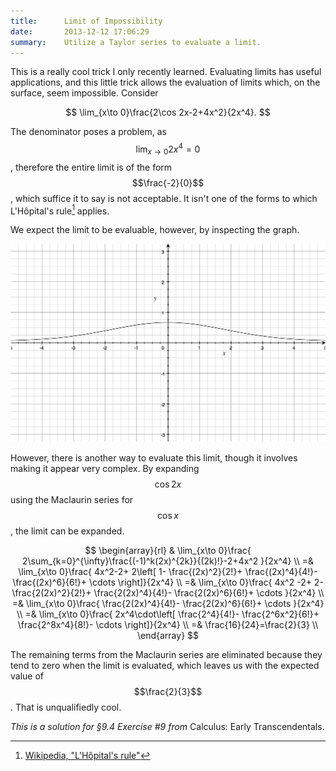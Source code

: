 ```yaml
---
title:      Limit of Impossibility
date:       2013-12-12 17:06:29
summary:    Utilize a Taylor series to evaluate a limit.
---
```


This is a really cool trick I only recently learned. Evaluating
limits has useful applications, and this little trick allows the
evaluation of limits which, on the surface, seem impossible. Consider

$$
\lim_{x\to 0}\frac{2\cos 2x-2+4x^2}{2x^4}.
$$

<!--more-->

The denominator poses a problem, as $$\lim_{x\to 0}2x^4 = 0$$, therefore
the entire limit is of the form $$\frac{-2}{0}$$, which suffice it to
say is not acceptable. It isn't one of the forms to which L'Hôpital's
rule[^1] applies.

We expect the limit to be evaluable, however, by inspecting the graph.

![graph](/content/2013/12/12/graph.png)

However, there is another way to evaluate this limit, though it involves
making it appear very complex. By expanding $$\cos 2x$$ using the
Maclaurin series for $$\cos x$$, the limit can be expanded.

$$
\begin{array}{rl}
&
\lim_{x\to 0}\frac{
  2\sum_{k=0}^{\infty}\frac{(-1)^k(2x)^{2k}}{(2k)!}-2+4x^2
}{2x^4}
\\
=&
\lim_{x\to 0}\frac{
  4x^2-2+
  2\left[
    1-
    \frac{(2x)^2}{2!}+
    \frac{(2x)^4}{4!}-
    \frac{(2x)^6}{6!}+
    \cdots
  \right]}{2x^4}
\\
=&
\lim_{x\to 0}\frac{
  4x^2
  -2+
  2-
  \frac{2(2x)^2}{2!}+
  \frac{2(2x)^4}{4!}-
  \frac{2(2x)^6}{6!}+
  \cdots
}{2x^4}
\\
=&
\lim_{x\to 0}\frac{
  \frac{2(2x)^4}{4!}-
  \frac{2(2x)^6}{6!}+
  \cdots
}{2x^4}
\\
=&
\lim_{x\to 0}\frac{
  2x^4\cdot\left[
    \frac{2^4}{4!}-
    \frac{2^6x^2}{6!}+
    \frac{2^8x^4}{8!}-
    \cdots
  \right]}{2x^4}
\\
=&
\frac{16}{24}=\frac{2}{3}
\\
\end{array}
$$

The remaining terms from the Maclaurin series are eliminated because
they tend to zero when the limit is evaluated, which leaves us with the
expected value of $$\frac{2}{3}$$. That is unqualifiedly cool.

*This is a solution for §9.4 Exercise #9 from* Calculus: Early Transcendentals.

[^1]: [Wikipedia, "L'Hôpital's rule"](http://en.wikipedia.org/wiki/L%27H%C3%B4pital%27s_rule)
